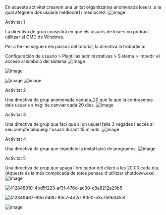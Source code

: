 En aquesta activitat crearem una unitat organitzativa anomenada losers, a la qual afegirem dos usuaris mediocre1 i mediocre2.
![image](https://github.com/user-attachments/assets/028891b7-f9b1-4a48-82a0-7bceeea24ceb)

Activitat 1

La directiva de grup consistirà en que els usuaris de losers no podran utilitzar el CMD de Windows.

Per a fer-ho segueix els passos del tutorial, la directiva la trobaràs a:

Configuración de usuario > Plantillas administrativas > Sistema > Impedir el acceso al símbolo del sistema
![image](https://github.com/user-attachments/assets/08c0e4a1-6877-4961-a04a-b1721c0be458)

![image](https://github.com/user-attachments/assets/062e022b-b63c-4f52-997c-cc6949c463f2)

![image](https://github.com/user-attachments/assets/e582ff31-c492-45ba-8ecc-ef62831c0435)
![image](https://github.com/user-attachments/assets/a17526e6-b663-449b-b657-c4ce038c7b91)


Activitat 2

Una directiva de grup anomenada caduca_20 que fa que la contrasenya dels usuaris s'hagi de canviar cada 20 dies.
![image](https://github.com/user-attachments/assets/b5d5e5d8-3bc9-4161-a006-317f1dd61b84)

Activitat 3

Una directiva de grup que faci que si un usuari falla 3 vegades l'accés al seu compte bloquegi l'usuari durant 15 minuts.
![image](https://github.com/user-attachments/assets/0640dc1a-a716-4ead-91ca-8e08d5dfb742)

Activitat 4

Una directiva de grup que impedeix la instal·lació de programes.
![image](https://github.com/user-attachments/assets/21378d93-5b43-4658-89d5-a199234fc063)

Activitat 5

Una directiva de grup que apaga l'ordinador del client a les 20:00 cada dia. (Aquesta és la més complicada de totes penseu d'utilitzar shutdown.exe)
![image](https://github.com/user-attachments/assets/59692d83-030a-4e21-9c78-1504d2e5741d)

![412848910-4bd5f223-af3f-476d-ac30-c8a8212a29b5](https://github.com/user-attachments/assets/c50d947e-58f4-41f6-a166-548cbbe1ea90)

![412849467-69cb146b-63c7-4d2d-80e0-53c759b045ef](https://github.com/user-attachments/assets/721811fb-c273-4bc5-a9ae-ebacf1c156b9)

![image](https://github.com/user-attachments/assets/7f0c6888-9271-4c07-8e71-27c5f4a30101)
